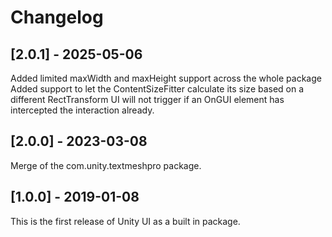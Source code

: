 # Changelog

## [2.0.1] - 2025-05-06
Added limited maxWidth and maxHeight support across the whole package 
Added support to let the ContentSizeFitter calculate its size based on a different RectTransform 
UI will not trigger if an OnGUI element has intercepted the interaction already.

## [2.0.0] - 2023-03-08
Merge of the com.unity.textmeshpro package.

## [1.0.0] - 2019-01-08
This is the first release of Unity UI as a built in package.
